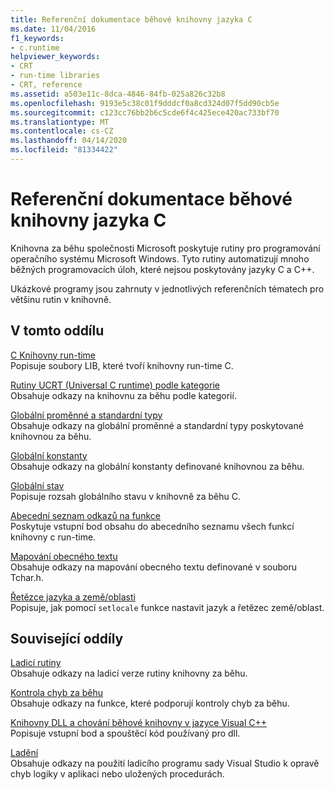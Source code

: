 ```yaml
---
title: Referenční dokumentace běhové knihovny jazyka C
ms.date: 11/04/2016
f1_keywords:
- c.runtime
helpviewer_keywords:
- CRT
- run-time libraries
- CRT, reference
ms.assetid: a503e11c-8dca-4846-84fb-025a826c32b8
ms.openlocfilehash: 9193e5c38c01f9dddcf0a8cd324d07f5dd90cb5e
ms.sourcegitcommit: c123cc76bb2b6c5cde6f4c425ece420ac733bf70
ms.translationtype: MT
ms.contentlocale: cs-CZ
ms.lasthandoff: 04/14/2020
ms.locfileid: "81334422"
---
```

# <a name="c-run-time-library-reference"></a>Referenční dokumentace běhové knihovny jazyka C

Knihovna za běhu společnosti Microsoft poskytuje rutiny pro programování operačního systému Microsoft Windows. Tyto rutiny automatizují mnoho běžných programovacích úloh, které nejsou poskytovány jazyky C a C++.

Ukázkové programy jsou zahrnuty v jednotlivých referenčních tématech pro většinu rutin v knihovně.

## <a name="in-this-section"></a>V tomto oddílu

[C Knihovny run-time](../c-runtime-library/crt-library-features.md)<br/>
Popisuje soubory LIB, které tvoří knihovny run-time C.

[Rutiny UCRT (Universal C runtime) podle kategorie](../c-runtime-library/run-time-routines-by-category.md)<br/>
Obsahuje odkazy na knihovnu za běhu podle kategorií.

[Globální proměnné a standardní typy](../c-runtime-library/global-variables-and-standard-types.md)<br/>
Obsahuje odkazy na globální proměnné a standardní typy poskytované knihovnou za běhu.

[Globální konstanty](../c-runtime-library/global-constants.md)<br/>
Obsahuje odkazy na globální konstanty definované knihovnou za běhu.

[Globální stav](../c-runtime-library/global-state.md)<br/>
Popisuje rozsah globálního stavu v knihovně za běhu C.

[Abecední seznam odkazů na funkce](../c-runtime-library/reference/crt-alphabetical-function-reference.md)<br/>
Poskytuje vstupní bod obsahu do abecedního seznamu všech funkcí knihovny c run-time.

[Mapování obecného textu](../c-runtime-library/generic-text-mappings.md)<br/>
Obsahuje odkazy na mapování obecného textu definované v souboru Tchar.h.

[Řetězce jazyka a země/oblasti](../c-runtime-library/locale-names-languages-and-country-region-strings.md)<br/>
Popisuje, jak pomocí `setlocale` funkce nastavit jazyk a řetězec země/oblast.

## <a name="related-sections"></a>Související oddíly

[Ladicí rutiny](../c-runtime-library/debug-routines.md)<br/>
Obsahuje odkazy na ladicí verze rutiny knihovny za běhu.

[Kontrola chyb za běhu](../c-runtime-library/run-time-error-checking.md)<br/>
Obsahuje odkazy na funkce, které podporují kontroly chyb za běhu.

[Knihovny DLL a chování běhové knihovny v jazyce Visual C++](../build/run-time-library-behavior.md)<br/>
Popisuje vstupní bod a spouštěcí kód používaný pro dll.

[Ladění](/visualstudio/debugger/debugging-in-visual-studio)<br/>
Obsahuje odkazy na použití ladicího programu sady Visual Studio k opravě chyb logiky v aplikaci nebo uložených procedurách.
